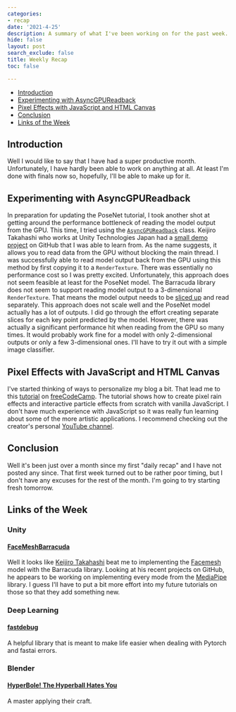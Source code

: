 ```yaml
---
categories:
- recap
date: '2021-4-25'
description: A summary of what I've been working on for the past week.
hide: false
layout: post
search_exclude: false
title: Weekly Recap
toc: false

---
```


* [Introduction](#introduction)
* [Experimenting with AsyncGPUReadback](#experimenting-with-asyncgpureadback)
* [Pixel Effects with JavaScript and HTML Canvas](#pixel-effects-with-javascript-and-html-canvas)
* [Conclusion](#conclusion)
* [Links of the Week](#links-of-the-week)



## Introduction

Well I would like to say that I have had a super productive month. Unfortunately, I have hardly been able to work on anything at all. At least I'm done with finals now so, hopefully, I'll be able to make up for it. 



## Experimenting with AsyncGPUReadback

In preparation for updating the PoseNet tutorial, I took another shot at getting around the performance bottleneck of reading the model output from the GPU. This time, I tried using the [`AsyncGPUReadback`](https://docs.unity3d.com/ScriptReference/Rendering.AsyncGPUReadback.html) class. Keijiro Takahashi who works at Unity Technologies Japan had a [small demo project](https://github.com/keijiro/AsyncCaptureTest) on GitHub that I was able to learn from. As the name suggests, it allows you to read data from the GPU without blocking the main thread. I was successfully able to read model output back from the GPU using this method by first copying it to a `RenderTexture`. There was essentially no performance cost so I was pretty excited. Unfortunately, this approach does not seem feasible at least for the PoseNet model. The Barracuda library does not seem to support reading model output to a 3-dimensional `RenderTexture`. That means the model output needs to be [sliced up](https://docs.unity3d.com/Packages/com.unity.barracuda@1.0/api/Unity.Barracuda.ModelBuilder.html#Unity_Barracuda_ModelBuilder_StridedSlice_System_String_System_Object_System_Int32___System_Int32___System_Int32___) and read separately. This approach does not scale well and the PoseNet model actually has a lot of outputs. I did go through the effort creating separate slices for each key point predicted by the model. However, there was actually a significant performance hit when reading from the GPU so many times. It would probably work fine for a model with only 2-dimensional outputs or only a few 3-dimensional ones. I'll have to try it out with a simple image classifier.



## Pixel Effects with JavaScript and HTML Canvas

I've started thinking of ways to personalize my blog a bit. That lead me to this [tutorial](https://www.youtube.com/watch?v=UoTxOVEecbI) on [freeCodeCamp](https://www.youtube.com/channel/UC8butISFwT-Wl7EV0hUK0BQ). The tutorial shows how to create pixel rain effects and interactive particle effects from scratch with vanilla JavaScript. I don't have much experience with JavaScript so it was really fun learning about some of the more artistic applications. I recommend checking out the creator's personal [YouTube channel](https://www.youtube.com/channel/UCEqc149iR-ALYkGM6TG-7vQ).



## Conclusion

Well it's been just over a month since my first "daily recap" and I have not posted any since. That first week turned out to be rather poor timing, but I don't have any excuses for the rest of the month. I'm going to try starting fresh tomorrow.



## Links of the Week

### Unity

#### [FaceMeshBarracuda](https://github.com/keijiro/FaceMeshBarracuda)

Well it looks like [Keijiro Takahashi](https://github.com/keijiro) beat me to implementing the [Facemesh](https://google.github.io/mediapipe/solutions/face_mesh) model with the Barracuda library. Looking at his recent projects on GitHub, he appears to be working on implementing every mode from the [MediaPipe](https://google.github.io/mediapipe/) library. I guess I'll have to put a bit more effort into my future tutorials on those so that they add something new. 

### Deep Learning

#### [fastdebug](https://muellerzr.github.io/fastdebug/)

A helpful library that is meant to make life easier when dealing with Pytorch and fastai errors.

### Blender

#### [HyperBole! The Hyperball Hates You](https://www.youtube.com/watch?v=AqA71cWs1WA)

A master applying their craft.